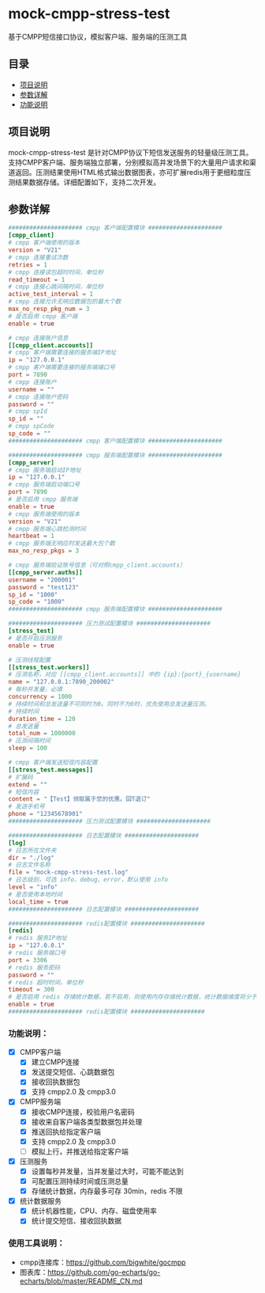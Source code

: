 # mock-cmpp-stress-test
基于CMPP短信接口协议，模拟客户端、服务端的压测工具


## 目录
- [项目说明](#项目说明)
- [参数详解](#参数详解)
- [功能说明](#功能说明)

## 项目说明

mock-cmpp-stress-test 是针对CMPP协议下短信发送服务的轻量级压测工具。支持CMPP客户端、服务端独立部署，分别模拟高并发场景下的大量用户请求和渠道返回。压测结果使用HTML格式输出数据图表，亦可扩展redis用于更细粒度压测结果数据存储。详细配置如下，支持二次开发。


## 参数详解
```toml
##################### cmpp 客户端配置模块 #####################
[cmpp_client]
# cmpp 客户端使用的版本
version = "V21"
# cmpp 连接重试次数
retries = 1
# cmpp 连接读包超时时间，单位秒
read_timeout = 1
# cmpp 连接心跳间隔时间，单位秒
active_test_interval = 1
# cmpp 连接允许无响应数据包的最大个数
max_no_resp_pkg_num = 3
# 是否启用 cmpp 客户端
enable = true

# cmpp 连接账户信息
[[cmpp_client.accounts]]
# cmpp 客户端需要连接的服务端IP地址
ip = "127.0.0.1"
# cmpp 客户端需要连接的服务端端口号
port = 7890
# cmpp 连接账户
username = ""
# cmpp 连接账户密码
password = ""
# cmpp spId
sp_id = ""
# cmpp spCode
sp_code = ""
##################### cmpp 客户端配置模块 #####################

##################### cmpp 服务端配置模块 #####################
[cmpp_server]
# cmpp 服务端启动IP地址
ip = "127.0.0.1"
# cmpp 服务端启动端口号
port = 7890
# 是否启用 cmpp 服务端
enable = true
# cmpp 服务端使用的版本
version = "V21"
# cmpp 服务端心跳检测时间
heartbeat = 1
# cmpp 服务端无响应时发送最大包个数
max_no_resp_pkgs = 3

# cmpp 服务端验证账号信息（可对照cmpp_client.accounts）
[[cmpp_server.auths]]
username = "200001"
password = "test123"
sp_id = "1000"
sp_code = "1000"
##################### cmpp 服务端配置模块 #####################

##################### 压力测试配置模块 #####################
[stress_test]
# 是否开启压测服务
enable = true

# 压测线程配置
[[stress_test.workers]]
# 压测名称，对应 [[cmpp_client.accounts]] 中的 {ip}:{port}_{username}
name = "127.0.0.1:7890_200002"
# 每秒并发量，必填
concurrency = 1000
# 持续时间和总发送量不可同时为0。同时不为0时，优先使用总发送量压测。
# 持续时间
duration_time = 120
# 总发送量
total_num = 1000000
# 压测间隔时间
sleep = 100

# cmpp 客户端发送短信内容配置
[[stress_test.messages]]
# 扩展码
extend = ""
# 短信内容
content = "【Test】领取属于您的优惠。回T退订"
# 发送手机号
phone = "12345678901"
##################### 压力测试配置模块 #####################

##################### 日志配置模块 #####################
[log]
# 日志所在文件夹
dir = "./log"
# 日志文件名称
file = "mock-cmpp-stress-test.log"
# 日志级别，可选 info、debug、error，默认使用 info
level = "info"
# 是否使用本地时间
local_time = true
##################### 日志配置模块 #####################

##################### redis配置模块 ##################### 
[redis]
# redis 服务IP地址
ip = "127.0.0.1"
# redis 服务端口号
port = 3306
# redis 服务密码
password = ""
# redis 超时时间，单位秒
timeout = 300
# 是否启用 redis 存储统计数据，若不启用，则使用内存存储统计数据，统计数据维度将少于启用 redis 存储统计数据。
enable = true
##################### redis配置模块 ##################### 
```
### 功能说明：
- [x] CMPP客户端
    - [x] 建立CMPP连接
    - [x] 发送提交短信、心跳数据包
    - [x] 接收回执数据包
    - [x] 支持 cmpp2.0 及 cmpp3.0
- [x] CMPP服务端
    - [x] 接收CMPP连接，校验用户名密码
    - [x] 接收来自客户端各类型数据包并处理
    - [x] 推送回执给指定客户端
    - [x] 支持 cmpp2.0 及 cmpp3.0
    - [ ] 模拟上行，并推送给指定客户端
- [x] 压测服务
    - [x] 设置每秒并发量，当并发量过大时，可能不能达到
    - [x] 可配置压测持续时间或压测总量
    - [x] 存储统计数据，内存最多可存 30min，redis 不限
- [x] 统计数据服务
    - [x] 统计机器性能，CPU、内存、磁盘使用率
    - [x] 统计提交短信、接收回执数据

### 使用工具说明：
- cmpp连接库：https://github.com/bigwhite/gocmpp
- 图表库：https://github.com/go-echarts/go-echarts/blob/master/README_CN.md 







 